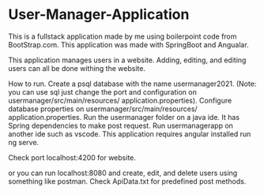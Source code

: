 # User-Manager-Application
This is a fullstack application made by me using boilerpoint code from BootStrap.com. This application was made with SpringBoot and Angualar.

This application manages users in a website. Adding, editing, and editing users can all be done withing the website. 

How to run.
Create a psql database with the name usermanager2021. 
    (Note: you can use sql just change the port and configuration on usermanager/src/main/resources/ application.properties).
Configure database properties on usermanager/src/main/resources/ application.properties.
Run the usermanager folder on a java ide. It has Spring dependencies to make post request.
Run usermanagerapp on another ide such as vscode.
This application requires angular installed
run ng serve.

Check port localhost:4200 for website.

or you can run localhost:8080 and create, edit, and delete users using something like postman. Check ApiData.txt for predefined post methods.